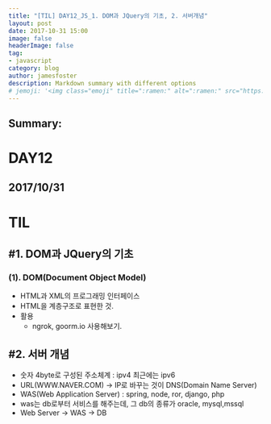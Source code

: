 ```yaml
---
title: "[TIL] DAY12_JS_1. DOM과 JQuery의 기초, 2. 서버개념"
layout: post
date: 2017-10-31 15:00
image: false
headerImage: false
tag:
- javascript
category: blog
author: jamesfoster
description: Markdown summary with different options
# jemoji: '<img class="emoji" title=":ramen:" alt=":ramen:" src="https://assets.github.com/images/icons/emoji/unicode/1f35c.png" height="20" width="20" align="absmiddle">'
---
```


## Summary:

# DAY12
## 2017/10/31
# TIL

## #1. DOM과 JQuery의 기초
  ### (1). DOM(Document Object Model)
  - HTML과 XML의 프로그래밍 인터페이스
  - HTML을 계층구조로 표현한 것.
  - 활용
    - ngrok, goorm.io 사용해보기.

## #2. 서버 개념
  - 숫자 4byte로 구성된 주소체계  : ipv4 최근에는 ipv6
  - URL(WWW.NAVER.COM) -> IP로 바꾸는 것이 DNS(Domain Name Server)
  - WAS(Web Application Server) :  spring, node, ror, django, php
  - was는 db로부터 서비스를 해주는데, 그 db의 종류가 oracle, mysql,mssql
  - Web Server -> WAS -> DB
